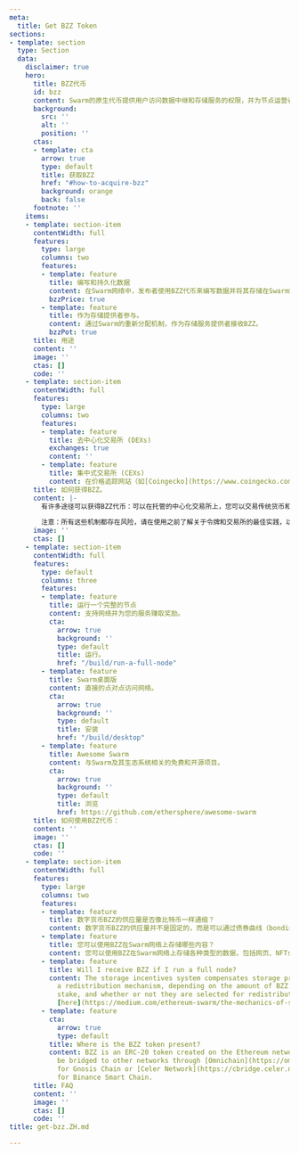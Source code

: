 ```yaml
---
meta:
  title: Get BZZ Token
sections:
- template: section
  type: Section
  data:
    disclaimer: true
    hero:
      title: BZZ代币
      id: bzz
      content: Swarm的原生代币提供用户访问数据中继和存储服务的权限，并为节点运营者提供相应的报酬。
      background:
        src: ''
        alt: ''
        position: ''
      ctas:
      - template: cta
        arrow: true
        type: default
        title: 获取BZZ
        href: "#how-to-acquire-bzz"
        background: orange
        back: false
      footnote: ''
    items:
    - template: section-item
      contentWidth: full
      features:
        type: large
        columns: two
        features:
        - template: feature
          title: 编写和持久化数据
          content: 在Swarm网络中，发布者使用BZZ代币来编写数据并将其存储在Swarm网络中以便长期保存。
          bzzPrice: true
        - template: feature
          title: 作为存储提供者参与。
          content: 通过Swarm的重新分配机制，作为存储服务提供者接收BZZ。
          bzzPot: true
      title: 用途
      content: ''
      image: ''
      ctas: []
      code: ''
    - template: section-item
      contentWidth: full
      features:
        type: large
        columns: two
        features:
        - template: feature
          title: 去中心化交易所 (DEXs)
          exchanges: true
          content: ''
        - template: feature
          title: 集中式交易所 (CEXs)
          content: 在价格追踪网站（如[Coingecko](https://www.coingecko.com/en/coins/swarm#markets)或[Coinmarketcap](https://coinmarketcap.com/currencies/ethereum-swarm/markets/)）的“市场”选项卡下可以找到最新的集中式交易所列表。
      title: 如何获得BZZ。
      content: |-
        有许多途径可以获得BZZ代币：可以在托管的中心化交易所上，您可以交易传统货币和加密货币，或者通过去中心化交易所和协议，在不同的加密货币之间进行交易。

        注意：所有这些机制都存在风险，请在使用之前了解关于令牌和交易所的最佳实践，以确保安全并获得良好的体验。
      image: ''
      ctas: []
    - template: section-item
      contentWidth: full
      features:
        type: default
        columns: three
        features:
        - template: feature
          title: 运行一个完整的节点
          content: 支持网络并为您的服务赚取奖励。
          cta:
            arrow: true
            background: ''
            type: default
            title: 运行。
            href: "/build/run-a-full-node"
        - template: feature
          title: Swarm桌面版
          content: 直接的点对点访问网络。
          cta:
            arrow: true
            background: ''
            type: default
            title: 安装
            href: "/build/desktop"
        - template: feature
          title: Awesome Swarm
          content: 与Swarm及其生态系统相关的免费和开源项目。
          cta:
            arrow: true
            background: ''
            type: default
            title: 浏览
            href: https://github.com/ethersphere/awesome-swarm
      title: 如何使用BZZ代币：
      content: ''
      image: ''
      ctas: []
      code: ''
    - template: section-item
      contentWidth: full
      features:
        type: large
        columns: two
        features:
        - template: feature
          title: 数字货币BZZ的供应量是否像比特币一样通缩？
          content: 数字货币BZZ的供应量并不是固定的，而是可以通过债券曲线（bonding curve）增加或减少。简而言之，如果供应量增加了一个代币，那么其在债券曲线合约中的价格也会相应增加，反之亦然。因此，BZZ既不是通胀型货币，也不是通缩型货币。您可以在这里详细了解Swarm的供应量和债券曲线机制。[(link)](https://medium.com/ethereum-swarm/swarm-and-its-bzzaar-bonding-curve-ac2fa9889914)
        - template: feature
          title: 您可以使用BZZ在Swarm网络上存储哪些内容？
          content: 您可以使用BZZ在Swarm网络上存储各种类型的数据，包括网页、NFTs、存档、数据存储、音乐流媒体服务等等。
        - template: feature
          title: Will I receive BZZ if I run a full node?
          content: The storage incentives system compensates storage providers through
            a redistribution mechanism, depending on the amount of BZZ tokens they
            stake, and whether or not they are selected for redistribution. Read more
            [here](https://medium.com/ethereum-swarm/the-mechanics-of-swarm-networks-storage-incentives-3bf68bf64ceb).
        - template: feature
          cta:
            arrow: true
            type: default
          title: Where is the BZZ token present?
          content: BZZ is an ERC-20 token created on the Ethereum network and can
            be bridged to other networks through [Omnichain](https://omnibridge.gnosischain.com/bridge)
            for Gnosis Chain or [Celer Network](https://cbridge.celer.network/1/56/BZZ)
            for Binance Smart Chain.
      title: FAQ
      content: ''
      image: ''
      ctas: []
      code: ''
title: get-bzz.ZH.md

---
```


